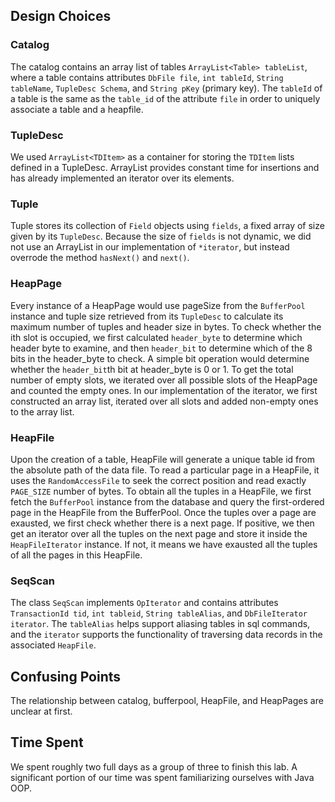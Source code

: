 ## Design Choices

### Catalog
The catalog contains an array list of tables `ArrayList<Table> tableList`, where a table contains attributes `DbFile file`, `int tableId`, `String tableName`, `TupleDesc Schema`, and `String pKey` (primary key). The `tableId` of a table is the same as the `table_id` of the attribute `file` in order to uniquely associate a table and a heapfile.

### TupleDesc
We used `ArrayList<TDItem>` as a container for storing the `TDItem` lists defined in a TupleDesc. ArrayList provides constant time for insertions and has already implemented an iterator over its elements.


### Tuple 
Tuple stores its collection of `Field` objects using `fields`, a fixed array of size given by its `TupleDesc`. Because the size of `fields` is not dynamic, we did not use an ArrayList in our implementation of `*iterator`, but instead overrode the method `hasNext()` and `next()`. 


### HeapPage
Every instance of a HeapPage would use pageSize from the `BufferPool` instance and tuple size retrieved from its `TupleDesc` to calculate its maximum number of tuples and header size in bytes. To check whether the ith slot is occupied, we first calculated `header_byte` to determine which header byte to examine, and then `header_bit` to determine which of the 8 bits in the header_byte to check. A simple bit operation would determine whether the `header_bit`th bit at header_byte is 0 or 1. To get the total number of empty slots, we iterated over all possible slots of the HeapPage and counted the empty ones. In our implementation of the iterator, we first constructed an array list, iterated over all slots and added non-empty ones to the array list. 


### HeapFile
Upon the creation of a table, HeapFile will generate a unique table id from the absolute path of the data file. To read a particular page in a HeapFile, it uses the `RandomAccessFile` to seek the correct position and read exactly `PAGE_SIZE` number of bytes. To obtain all the tuples in a HeapFile, we first fetch the `BufferPool` instance from the database and query the first-ordered page in the HeapFile from the BufferPool. Once the tuples over a page are exausted, we first check whether there is a next page. If positive, we then get an iterator over all the tuples on the next page and store it inside the `HeapFileIterator` instance. If not, it means we have exausted all the tuples of all the pages in this HeapFile. 

### SeqScan
The class `SeqScan` implements `OpIterator` and contains attributes `TransactionId tid`, `int tableid`, `String tableAlias`, and `DbFileIterator iterator`. The `tableAlias` helps support aliasing tables in sql commands, and the `iterator` supports the functionality of traversing data records in the associated `HeapFile`.

## Confusing Points
The relationship between catalog, bufferpool, HeapFile, and HeapPages are unclear at first. 

## Time Spent
We spent roughly two full days as a group of three to finish this lab. A significant portion of our time was spent familiarizing ourselves with Java OOP. 